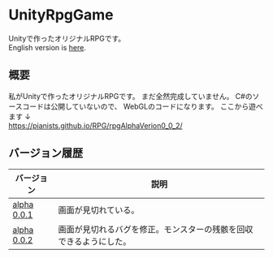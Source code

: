 # UnityRpgGame

Unityで作ったオリジナルRPGです。  
English version is [here](/README.en.md).

## 概要
私がUnityで作ったオリジナルRPGです。
まだ全然完成していません。
C#のソースコードは公開していないので、
WebGLのコードになります。
ここから遊べます ↓  
https://pianists.github.io/RPG/rpgAlphaVerion0_0_2/

## バージョン履歴
| バージョン | 説明 |
----|---- 
| [alpha 0.0.1](https://pianists.github.io/RPG/rpgAlphaVerion0_0_1/) | 画面が見切れている。 |
| [alpha 0.0.2](https://pianists.github.io/RPG/rpgAlphaVerion0_0_2/) | 画面が見切れるバグを修正。モンスターの残骸を回収できるようにした。 |
